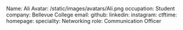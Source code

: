 Name: Ali
Avatar: /static/images/avatars/Ali.png 
occupation: Student
company: Bellevue College
email:
github:
linkedin:
instagram:
ctftime:
homepage:
speciality: Networking 
role: Communication Officer 